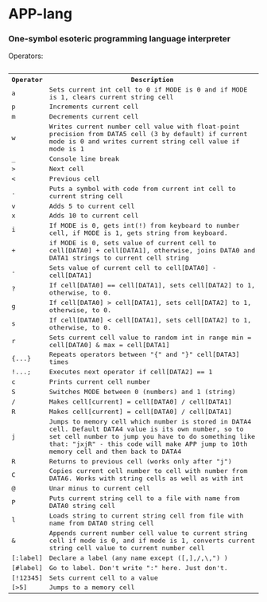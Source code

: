 <h1> APP-lang</h1>
<h3>One-symbol esoteric programming language interpreter</h3>
Operators:
<pre>
<table style="table-layout: fixed; width: 100%;word-wrap: normal;">
  <tr>
    <th>Operator</th>
    <th>Description</th> 
  </tr>
  <tr>
    <td>a</td>
    <td>Sets current int cell to 0 if MODE is 0 and if MODE is 1, clears current string cell</td> 
  </tr>
  <tr>
    <td>p</td>
    <td>Increments current cell</td> 
  </tr>
  
  <tr>
    <td>m</td>
    <td>Decrements current cell</td> 
  </tr>
  <tr>
    <td>w</td>
    <td>Writes current number cell value with float-point precision from DATA5 cell (3 by default) if current mode is 0 and writes current string cell value if mode is 1</td> 
  </tr>
  <tr>
    <td>_</td>
    <td>Console line break</td> 
  </tr>
  <tr>
    <td>&gt;</td>
    <td>Next cell</td> 
  </tr>
  <tr>
    <td>&lt;</td>
    <td>Previous cell</td> 
  </tr>
  <tr>
    <td>.</td>
    <td>Puts a symbol with code from current int cell to current string cell</td> 
  </tr>
  <tr>
    <td>v</td>
    <td>Adds 5 to current cell</td> 
  </tr>
  <tr>
    <td>x</td>
    <td>Adds 10 to current cell</td> 
  </tr>
  <tr>
    <td>i</td>
    <td>If MODE is 0, gets int(!) from keyboard to number cell, if MODE is 1, gets string from keyboard.</td> 
  </tr>
  <tr>
    <td>+</td>
    <td>if MODE is 0, sets value of current cell to cell[DATA0] + cell[DATA1], otherwise, joins DATA0 and DATA1 strings to current cell string</td> 
  </tr>
  <tr>
    <td>-</td>
    <td>Sets value of current cell to cell[DATA0] - cell[DATA1]</td> 
  </tr>
  <tr>
    <td>?</td>
    <td>If cell[DATA0] == cell[DATA1], sets cell[DATA2] to 1, otherwise, to 0.</td> 
  </tr>
   <tr>
    <td>g</td>
    <td>If cell[DATA0] > cell[DATA1], sets cell[DATA2] to 1, otherwise, to 0.</td> 
  </tr>
   <tr>
    <td>s</td>
    <td>If cell[DATA0] < cell[DATA1], sets cell[DATA2] to 1, otherwise, to 0.</td> 
  </tr>
   <tr>
    <td>r</td>
    <td>Sets current cell value to random int in range min = cell[DATA0] & max = cell[DATA1]</td> 
  </tr>
  <tr>
    <td>{...}</td>
    <td>Repeats operators between "{" and "}" cell[DATA3] times</td> 
  </tr>
  <tr>
    <td>!...;</td>
    <td>Executes next operator if cell[DATA2] == 1</td> 
  </tr>
  <tr>
    <td>c</td>
    <td>Prints current cell number</td> 
  </tr>
  <tr>
    <td>S</td>
    <td>Switches MODE between 0 (numbers) and 1 (string)</td> 
  </tr>
  <tr>
    <td>/</td>
    <td>Makes cell[current] = cell[DATA0] / cell[DATA1]</td> 
  </tr>
  <tr>
    <td>R</td>
    <td>Makes cell[current] = cell[DATA0] / cell[DATA1]</td> 
  </tr>
  <tr>
    <td>j</td>
    <td>Jumps to memory cell which number is stored in DATA4 cell. Default DATA4 value is its own number, so to set cell number to jump you have to do something like that: "jxjR" - this code will make APP jump to 10th memory cell and then back to DATA4</td> 
  </tr>
<tr>
    <td>R</td>
    <td>Returns to previous cell (works only after "j")</td> 
  </tr>
  <tr>
    <td>C</td>
    <td>Copies current cell number to cell with number from DATA6. Works with string cells as well as with int</td> 
  </tr>
  <tr>
    <td>@</td>
    <td>Unar minus to current cell</td> 
  </tr>
  <tr>
    <td>P</td>
    <td>Puts current string cell to a file with name from DATA0 string cell</td> 
  </tr>
  <tr>
    <td>l</td>
    <td>Loads string to current string cell from file with name from DATA0 string cell</td> 
  </tr>
  <tr>
    <td>&</td>
    <td>Appends current number cell value to current string cell if mode is 0, and if mode is 1, converts current string cell value to current number cell</td> 
  </tr>
<tr>
    <td>[:label]</td>
    <td>Declare a label (any name except ([,],/,\,") )</td> 
  </tr>
<tr>
    <td>[#label]</td>
    <td>Go to label. Don't write ":" here. Just don't.</td> 
  </tr>
  <tr>
    <td>[!12345]</td>
    <td>Sets current cell to a value</td> 
  </tr>
  <tr>
    <td>[>5]</td>
    <td>Jumps to a memory cell</td> 
  </tr>
  
</table>
</pre>
